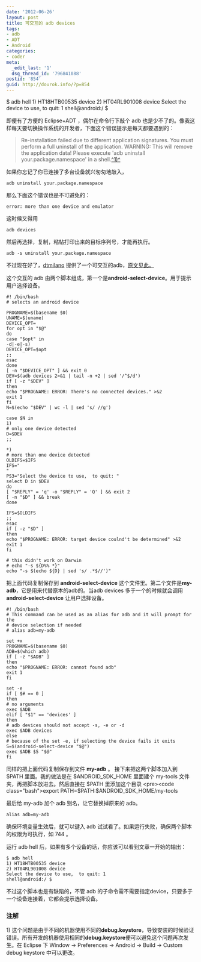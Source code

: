 ```yaml
---
date: '2012-06-26'
layout: post
title: 可交互的 adb devices
tags:
- adb
- ADT
- Android
categories:
- coder
meta:
  _edit_last: '1'
  dsq_thread_id: '796841088'
postid: '854'
guid: http://dourok.info/?p=854
---
```

$ adb hell
    1) HT18HTB00535 device
    2) HT04RL901008 device
    Select the device to use,  to quit: 1
    shell@android:/ $

即便有了方便的 Eclipse+ADT ，偶尔在命令行下敲个 adb
也是少不了的。像我这样每天要切换操作系统的开发者，下面这个错误提示是每天都要遇到的：

> Re-installation failed due to different application signatures. You
> must perform a full uninstall of the application. WARNING: This will
> remove the application data! Please execute 'adb uninstall
> your.package.namespace' in a shell.[^1)^](#e1)

如果你忘记了你已连接了多台设备就兴匆匆地敲入，

    adb uninstall your.package.namespace

那么下面这个错误也是不可避免的：

    error: more than one device and emulator

这时候又得用

    adb devices

然后再选择，复制，粘帖打印出来的目标序列号，才能再执行。

    adb -s uninstall your.package.namespace

不过现在好了，[dtmilano](http://dtmilano.blogspot.com/)
提供了一个可交互的adb，[原文见此。](http://dtmilano.blogspot.com/2012/03/selecting-adb-device.html)

这个交互的 adb
由两个脚本组成，第一个是**android-select-device**。用于提示用户选择设备。

    #! /bin/bash
    # selects an android device

    PROGNAME=$(basename $0)
    UNAME=$(uname)
    DEVICE_OPT=
    for opt in "$@"
    do
    case "$opt" in
    -d|-e|-s)
    DEVICE_OPT=$opt
    ;;
    esac
    done
    [ -n "$DEVICE_OPT" ] && exit 0
    DEV=$(adb devices 2>&1 | tail -n +2 | sed '/^$/d')
    if [ -z "$DEV" ]
    then
    echo "$PROGNAME: ERROR: There's no connected devices." >&2
    exit 1
    fi
    N=$(echo "$DEV" | wc -l | sed 's/ //g')

    case $N in
    1)
    # only one device detected
    D=$DEV
    ;;

    *)
    # more than one device detected
    OLDIFS=$IFS
    IFS="
    "
    PS3="Select the device to use,  to quit: "
    select D in $DEV
    do
    [ "$REPLY" = 'q' -o "$REPLY" = 'Q' ] && exit 2
    [ -n "$D" ] && break
    done

    IFS=$OLDIFS
    ;;
    esac
    if [ -z "$D" ]
    then
    echo "$PROGNAME: ERROR: target device coulnd't be determined" >&2
    exit 1
    fi

    # this didn't work on Darwin
    # echo "-s ${D%% *}"
    echo "-s $(echo ${D} | sed 's/ .*$//')"

把上面代码复制保存到 **android-select-device**
这个文件里。第二个文件是**my-adb**，它是用来代替原本的adb的。当adb
devices 多于一个的时候就会调用 **android-select-device**
让用户选择设备。

    #! /bin/bash
    # This command can be used as an alias for adb and it will prompt for the
    # device selection if needed
    # alias adb=my-adb

    set +x
    PROGNAME=$(basename $0)
    ADB=$(which adb)
    if [ -z "$ADB" ]
    then
    echo "$PROGNAME: ERROR: cannot found adb"
    exit 1
    fi

    set -e
    if [ $# == 0 ]
    then
    # no arguments
    exec $ADB
    elif [ "$1" == 'devices' ]
    then
    # adb devices should not accept -s, -e or -d
    exec $ADB devices
    else
    # because of the set -e, if selecting the device fails it exits
    S=$(android-select-device "$@")
    exec $ADB $S "$@"
    fi

同样的把上面代码复制保存到文件 **my-adb** 。 接下来把这两个脚本加入到
\$PATH 里面。我的做法是在 \$ANDROID\_SDK\_HOME 里面建个 my-tools
文件夹，再把脚本放进去。然后直接在 \$PATH 里添加这个目录 \<pre\>\<code
class="bash"\>export PATH=\$PATH:\$ANDROID\_SDK\_HOME/my-tools

最后给 my-adb 加个 adb 别名，让它替换掉原来的 adb。

    alias adb=my-adb

确保环境变量生效后，就可以键入 adb
试试看了。如果运行失败，确保两个脚本的权限为可执行，如 744 。

运行 adb hell 后，如果有多个设备的话，你应该可以看到文章一开始的输出：

    $ adb hell
    1) HT18HTB00535 device
    2) HT04RL901008 device
    Select the device to use,  to quit: 1
    shell@android:/ $

不过这个脚本也是有缺陷的，不管 adb
的子命令需不需要指定device，只要多于一个设备连接着，它都会提示选择设备。

### 注解

​1)
这个问题是由于不同的机器使用不同的**debug.keystore**，导致安装的时候验证错误。所有开发的机器使用相同的**debug.keystore**便可以避免这个问题再次发生。在
Eclipse 下 Window -\> Preferences -\> Android -\> Build -\> Custom debug
keystore 中可以更改。
